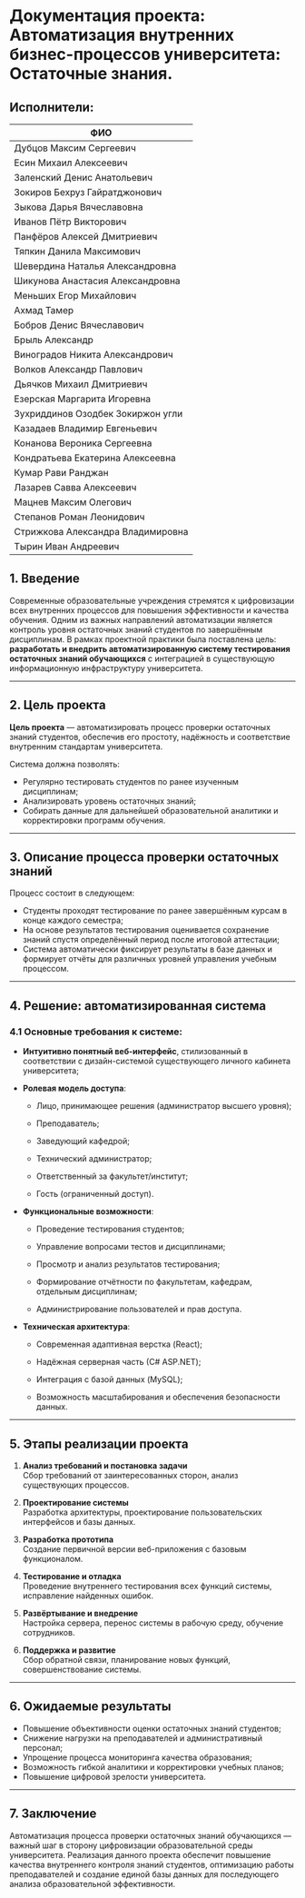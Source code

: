 # Документация проекта: Автоматизация внутренних бизнес-процессов университета: Остаточные знания.

## Исполнители:

| ФИО                               |
| --------------------------------- |
| Дубцов Максим Сергеевич           |
| Есин Михаил Алексеевич            |
| Заленский Денис Анатольевич       |
| Зокиров Бехруз Гайратджонович     |
| Зыкова Дарья Вячеславовна         |
| Иванов Пётр Викторович            |
| Панфёров Алексей Дмитриевич       |
| Тяпкин Данила Максимович          |
| Шевердина Наталья Александровна   |
| Шикунова Анастасия Александровна  |
| Меньших Егор Михайлович           |
| Ахмад Тамер                       |
| Бобров Денис Вячеславович         |
| Брыль Александр                   |
| Виноградов Никита Александрович   |
| Волков Александр Павлович         |
| Дьячков Михаил Дмитриевич         |
| Езерская Маргарита Игоревна       |
| Зухриддинов Озодбек Зокиржон угли |
| Казадаев Владимир Евгеньевич      |
| Конанова Вероника Сергеевна       |
| Кондратьева Екатерина Алексеевна  |
| Кумар Рави Ранджан                |
| Лазарев Савва Алексеевич          |
| Мацнев Максим Олегович            |
| Степанов Роман Леонидович         |
| Стрижкова Александра Владимировна |
| Тырин Иван Андреевич              |

## 1. Введение

Современные образовательные учреждения стремятся к цифровизации всех внутренних процессов для повышения эффективности и качества обучения. Одним из важных направлений автоматизации является контроль уровня остаточных знаний студентов по завершённым дисциплинам. В рамках проектной практики была поставлена цель: **разработать и внедрить автоматизированную систему тестирования остаточных знаний обучающихся** с интеграцией в существующую информационную инфраструктуру университета.

---

## 2. Цель проекта

**Цель проекта** — автоматизировать процесс проверки остаточных знаний студентов, обеспечив его простоту, надёжность и соответствие внутренним стандартам университета.

Система должна позволять:

- Регулярно тестировать студентов по ранее изученным дисциплинам;
- Анализировать уровень остаточных знаний;
- Собирать данные для дальнейшей образовательной аналитики и корректировки программ обучения.

---

## 3. Описание процесса проверки остаточных знаний

Процесс состоит в следующем:

- Студенты проходят тестирование по ранее завершённым курсам в конце каждого семестра;
- На основе результатов тестирования оценивается сохранение знаний спустя определённый период после итоговой аттестации;
- Система автоматически фиксирует результаты в базе данных и формирует отчёты для различных уровней управления учебным процессом.

---

## 4. Решение: автоматизированная система

### 4.1 Основные требования к системе:

- **Интуитивно понятный веб-интерфейс**, стилизованный в соответствии с дизайн-системой существующего личного кабинета университета;
- **Ролевая модель доступа**:
    
    - Лицо, принимающее решения (администратор высшего уровня);
    
    - Преподаватель;
    
    - Заведующий кафедрой;
    
    - Технический администратор;
    
    - Ответственный за факультет/институт;
    
    - Гость (ограниченный доступ).
    
- **Функциональные возможности**:
    
    - Проведение тестирования студентов;
        
    - Управление вопросами тестов и дисциплинами;
        
    - Просмотр и анализ результатов тестирования;
        
    - Формирование отчётности по факультетам, кафедрам, отдельным дисциплинам;
        
    - Администрирование пользователей и прав доступа.
        
- **Техническая архитектура**:
    
    - Современная адаптивная верстка (React);
    
    - Надёжная серверная часть (С# ASP.NET);
    
    - Интеграция с базой данных (MySQL);
    
    - Возможность масштабирования и обеспечения безопасности данных.
    

---

## 5. Этапы реализации проекта

1. **Анализ требований и постановка задачи**  
    Сбор требований от заинтересованных сторон, анализ существующих процессов.
    
2. **Проектирование системы**  
    Разработка архитектуры, проектирование пользовательских интерфейсов и базы данных.
    
3. **Разработка прототипа**  
    Создание первичной версии веб-приложения с базовым функционалом.
    
4. **Тестирование и отладка**  
    Проведение внутреннего тестирования всех функций системы, исправление найденных ошибок.
    
5. **Развёртывание и внедрение**  
    Настройка сервера, перенос системы в рабочую среду, обучение сотрудников.
    
6. **Поддержка и развитие**  
    Сбор обратной связи, планирование новых функций, совершенствование системы.
    

---

## 6. Ожидаемые результаты

- Повышение объективности оценки остаточных знаний студентов;
- Снижение нагрузки на преподавателей и административный персонал;
- Упрощение процесса мониторинга качества образования;
- Возможность гибкой аналитики и корректировки учебных планов;
- Повышение цифровой зрелости университета.


---

## 7. Заключение

Автоматизация процесса проверки остаточных знаний обучающихся — важный шаг в сторону цифровизации образовательной среды университета. Реализация данного проекта обеспечит повышение качества внутреннего контроля знаний студентов, оптимизацию работы преподавателей и создание единой базы данных для последующего анализа образовательной эффективности.